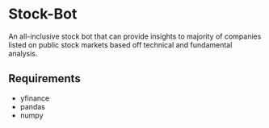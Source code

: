 # Stock-Bot
An all-inclusive stock bot that can provide insights to majority of companies listed on public stock markets based off technical and fundamental analysis.

## Requirements
+ yfinance
+ pandas
+ numpy
